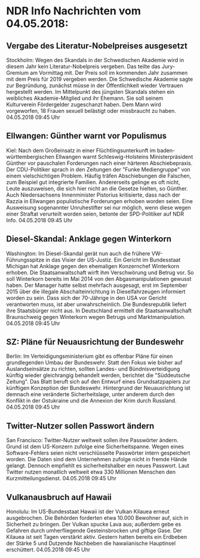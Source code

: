 # NDR Info Nachrichten vom 04.05.2018:


## Vergabe des Literatur-Nobelpreises ausgesetzt
Stockholm: Wegen des Skandals in der Schwedischen Akademie wird in diesem Jahr kein Literatur-Nobelpreis vergeben. Das teilte das Jury-Gremium am Vormittag mit. Der Preis soll im kommenden Jahr zusammen mit dem Preis für 2019 vergeben werden. Die Schwedische Akademie sagte zur Begründung, zunächst müsse in der Öffentlichkeit wieder Vertrauen hergestellt werden. Im Mittelpunkt des jüngsten Skandals stehen ein weibliches Akademie-Mitglied und ihr Ehemann. Sie soll seinem Kulturverein Fördergelder zugeschanzt haben. Dem Mann wird vorgeworfen, 18 Frauen sexuell belästigt oder missbraucht zu haben. 04.05.2018 09:45 Uhr 

## Ellwangen: Günther warnt vor Populismus
Kiel: Nach dem Großeinsatz in einer Flüchtlingsunterkunft im baden-württembergischen Ellwangen warnt Schleswig-Holsteins Ministerpräsident Günther vor pauschalen Forderungen nach einer härteren Abschiebepraxis. Der CDU-Politiker sprach in den Zeitungen der "Funke Mediengruppe" von einem vielschichtigen Problem. Häufig träfen Abschiebungen die Falschen, zum Beispiel gut integrierte Familien. Andererseits gelinge es oft nicht, Leute auszuweisen, die sich hier nicht an die Gesetze hielten, so Günther. Auch Niedersachsens Innenminister Pistorius kritisierte, dass nach der Razzia in Ellwangen populistische Forderungen erhoben worden seien. Eine Ausweisung sogenannter Unruhestifter sei nur möglich, wenn diese wegen einer Straftat verurteilt worden seien, betonte der SPD-Politiker auf NDR Info. 04.05.2018 09:45 Uhr 

## Diesel-Skandal: Anklage gegen Winterkorn
Washington: Im Diesel-Skandal gerät nun auch die frühere VW-Führungsspitze in das Visier der US-Justiz. Ein Gericht im Bundesstaat Michigan hat Anklage gegen den ehemaligen Konzernchef Winterkorn erhoben. Die Staatsanwaltschaft wirft ihm Verschwörung und Betrug vor. So soll Winterkorn bereits im Mai 2014 von den Abgasmanipulationen gewusst haben. Der Manager hatte selbst mehrfach ausgesagt, erst im September 2015 über die illegale Abschalteinrichtung in Dieselfahrzeugen informiert worden zu sein. Dass sich der 70-Jährige in den USA vor Gericht verantworten muss, ist aber unwahrscheinlich. Die Bundesrepublik liefert ihre Staatsbürger nicht aus. In Deutschland ermittelt die Staatsanwaltschaft Braunschweig gegen Winterkorn wegen Betrugs und Marktmanipulation. 04.05.2018 09:45 Uhr 

## SZ: Pläne für Neuausrichtung der Bundeswehr
Berlin: Im Verteidigungsministerium gibt es offenbar Pläne für einen grundlegenden Umbau der Bundeswehr. Statt den Fokus wie bisher auf Auslandseinsätze zu richten, sollten Landes- und Bündnisverteidigung künftig wieder gleichrangig behandelt werden, berichtet die "Süddeutsche Zeitung". Das Blatt beruft sich auf den Entwurf eines Grundsatzpapiers zur künftigen Konzeption der Bundeswehr. Hintergrund der Neuausrichtung ist demnach eine veränderte Sicherheitslage, unter anderem durch den Konflikt in der Ostukraine und die Annexion der Krim durch Russland. 04.05.2018 09:45 Uhr 

## Twitter-Nutzer sollen Passwort ändern
San Francisco: Twitter-Nutzer weltweit sollen ihre Passwörter ändern. Grund ist dem US-Konzern zufolge eine Sicherheitspanne. Wegen eines Software-Fehlers seien nicht verschlüsselte Passwörter intern gespeichert worden. Die Daten sind dem Unternehmen zufolge nicht in fremde Hände gelangt. Dennoch empfiehlt es sicherheitshalber ein neues Passwort. Laut Twitter nutzen monatlich weltweit etwa 330 Millionen Menschen den Kurzmitteilungsdienst. 04.05.2018 09:45 Uhr 

## Vulkanausbruch auf Hawaii
Honolulu: 	Im US-Bundesstaat Hawaii ist der Vulkan Kilauea erneut ausgebrochen. Die Behörden forderten etwa 10.000 Bewohner auf, sich in Sicherheit zu bringen. Der Vulkan spucke Lava aus; außerdem gebe es Gefahren durch umherfliegende Gesteinsbrocken und giftige Gase. Der Kilauea ist seit Tagen verstärkt aktiv. Gestern hatten bereits ein Erdbeben der Stärke 5 und Dutzende Nachbeben die hawaiianische Hauptinsel erschüttert. 04.05.2018 09:45 Uhr 
